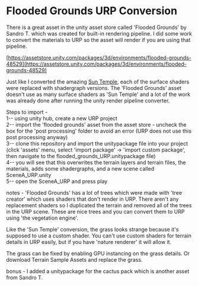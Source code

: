 # Flooded Grounds URP Conversion  

There is a great asset in the unity asset store called 'Flooded Grounds' by Sandro T. which was created for built-in rendering pipeline. I did some work to convert the materials to URP so the asset will render if you are using that pipeline.  

[https://assetstore.unity.com/packages/3d/environments/flooded-grounds-48529](https://assetstore.unity.com/packages/3d/environments/flooded-grounds-48529)  

Just like I converted the amazing [Sun Temple](https://github.com/blastfurnace360/sun_temple_urp), each of the surface shaders were replaced with shadergraph versions. The 'Flooded Grounds' asset doesn't use as many surface shaders as 'Sun Temple' and a lot of the work was already done after running the unity render pipeline converter.  

Steps to import -  
1-- using unity hub, create a new URP project  
2-- import the 'flooded grounds' asset from the asset store - uncheck the box for the 'post processing' folder to avoid an error (URP does not use this post processing anyway)  
3-- clone this repository and import the unitypackage file into your project (click 'assets' menu, select 'import package' -> 'import custom package', then navigate to the flooded_grounds_URP.unitypackage file)  
4-- you will see that this overwrites the terrain layers and terrain files, the materials, adds some shadergraphs, and a new scene called SceneA_URP.unity  
5-- open the SceneA_URP and press play  

notes - 'Flooded Grounds' has a lot of trees which were made with 'tree creator' which uses shaders that don't render in URP. There aren't any replacement shaders so I duplicated the terrain and removed all of the trees in the URP scene. These are nice trees and you can convert them to URP using 'the vegetation engine'.    

Like the 'Sun Temple' conversion, the grass looks strange because it's supposed to use a custom shader. You can't use custom shaders for terrain details in URP easily, but if you have 'nature renderer' it will allow it. 

The grass can be fixed by enabling GPU instancing on the grass details. Or download Terrain Sample Assets and replace the grass.

bonus - I added a unitypackage for the cactus pack which is another asset from Sandro T.
